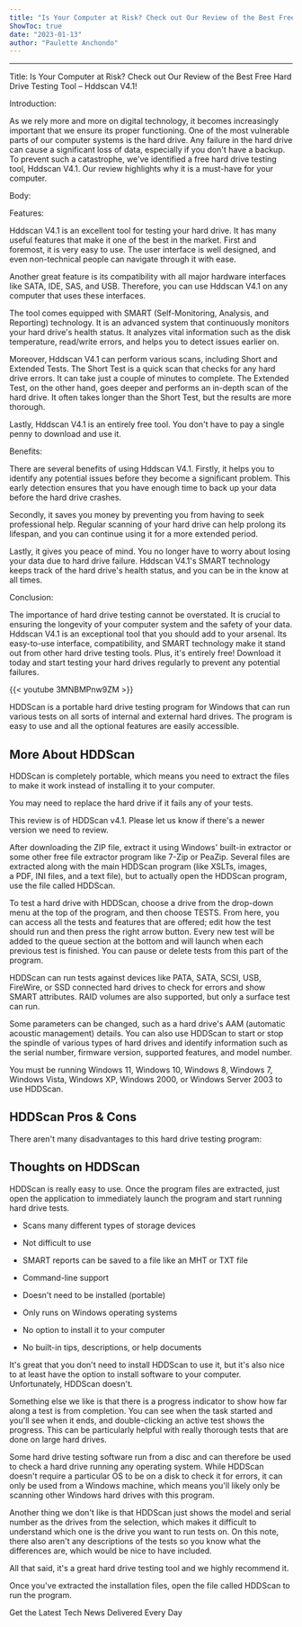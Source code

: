 ```yaml
---
title: "Is Your Computer at Risk? Check out Our Review of the Best Free Hard Drive Testing Tool - Hddscan V4.1!"
ShowToc: true 
date: "2023-01-13"
author: "Paulette Anchondo"
---
```

*****
Title: Is Your Computer at Risk? Check out Our Review of the Best Free Hard Drive Testing Tool – Hddscan V4.1!

Introduction:

As we rely more and more on digital technology, it becomes increasingly important that we ensure its proper functioning. One of the most vulnerable parts of our computer systems is the hard drive. Any failure in the hard drive can cause a significant loss of data, especially if you don't have a backup. To prevent such a catastrophe, we've identified a free hard drive testing tool, Hddscan V4.1. Our review highlights why it is a must-have for your computer.

Body:

Features:

Hddscan V4.1 is an excellent tool for testing your hard drive. It has many useful features that make it one of the best in the market. First and foremost, it is very easy to use. The user interface is well designed, and even non-technical people can navigate through it with ease.

Another great feature is its compatibility with all major hardware interfaces like SATA, IDE, SAS, and USB. Therefore, you can use Hddscan V4.1 on any computer that uses these interfaces.

The tool comes equipped with SMART (Self-Monitoring, Analysis, and Reporting) technology. It is an advanced system that continuously monitors your hard drive's health status. It analyzes vital information such as the disk temperature, read/write errors, and helps you to detect issues earlier on.

Moreover, Hddscan V4.1 can perform various scans, including Short and Extended Tests. The Short Test is a quick scan that checks for any hard drive errors. It can take just a couple of minutes to complete. The Extended Test, on the other hand, goes deeper and performs an in-depth scan of the hard drive. It often takes longer than the Short Test, but the results are more thorough.

Lastly, Hddscan V4.1 is an entirely free tool. You don't have to pay a single penny to download and use it.

Benefits:

There are several benefits of using Hddscan V4.1. Firstly, it helps you to identify any potential issues before they become a significant problem. This early detection ensures that you have enough time to back up your data before the hard drive crashes.

Secondly, it saves you money by preventing you from having to seek professional help. Regular scanning of your hard drive can help prolong its lifespan, and you can continue using it for a more extended period.

Lastly, it gives you peace of mind. You no longer have to worry about losing your data due to hard drive failure. Hddscan V4.1's SMART technology keeps track of the hard drive's health status, and you can be in the know at all times.

Conclusion:

The importance of hard drive testing cannot be overstated. It is crucial to ensuring the longevity of your computer system and the safety of your data. Hddscan V4.1 is an exceptional tool that you should add to your arsenal. Its easy-to-use interface, compatibility, and SMART technology make it stand out from other hard drive testing tools. Plus, it's entirely free! Download it today and start testing your hard drives regularly to prevent any potential failures.

{{< youtube 3MNBMPnw9ZM >}} 




HDDScan is a portable hard drive testing program for Windows that can run various tests on all sorts of internal and external hard drives. The program is easy to use and all the optional features are easily accessible.

 
##   More About HDDScan  
 

HDDScan is completely portable, which means you need to extract the files to make it work instead of installing it to your computer.

 
You may need to replace the hard drive if it fails any of your tests.
 
This review is of HDDScan v4.1. Please let us know if there's a newer version we need to review.
 

After downloading the ZIP file, extract it using Windows' built-in extractor or some other free file extractor program like 7-Zip or PeaZip. Several files are extracted along with the main HDDScan program (like XSLTs, images, a PDF, INI files, and a text file), but to actually open the HDDScan program, use the file called HDDScan.

 

To test a hard drive with HDDScan, choose a drive from the drop-down menu at the top of the program, and then choose TESTS. From here, you can access all the tests and features that are offered; edit how the test should run and then press the right arrow button. Every new test will be added to the queue section at the bottom and will launch when each previous test is finished. You can pause or delete tests from this part of the program.

 

HDDScan can run tests against devices like PATA, SATA, SCSI, USB, FireWire, or SSD connected hard drives to check for errors and show SMART attributes. RAID volumes are also supported, but only a surface test can run.

 

Some parameters can be changed, such as a hard drive's AAM (automatic acoustic management) details. You can also use HDDScan to start or stop the spindle of various types of hard drives and identify information such as the serial number, firmware version, supported features, and model number.

 

You must be running Windows 11, Windows 10, Windows 8, Windows 7, Windows Vista, Windows XP, Windows 2000, or Windows Server 2003 to use HDDScan.

 
##   HDDScan Pros & Cons  
 

There aren't many disadvantages to this hard drive testing program:

 
##   Thoughts on HDDScan  
 

HDDScan is really easy to use. Once the program files are extracted, just open the application to immediately launch the program and start running hard drive tests.

 
- Scans many different types of storage devices
 - Not difficult to use
 - SMART reports can be saved to a file like an MHT or TXT file
 - Command-line support
 - Doesn't need to be installed (portable)

 
- Only runs on Windows operating systems
 - No option to install it to your computer
 - No built-in tips, descriptions, or help documents

 

It's great that you don't need to install HDDScan to use it, but it's also nice to at least have the option to install software to your computer. Unfortunately, HDDScan doesn't.

 

Something else we like is that there is a progress indicator to show how far along a test is from completion. You can see when the task started and you'll see when it ends, and double-clicking an active test shows the progress. This can be particularly helpful with really thorough tests that are done on large hard drives.

 

Some hard drive testing software run from a disc and can therefore be used to check a hard drive running any operating system. While HDDScan doesn't require a particular OS to be on a disk to check it for errors, it can only be used from a Windows machine, which means you'll likely only be scanning other Windows hard drives with this program.

 

Another thing we don't like is that HDDScan just shows the model and serial number as the drives from the selection, which makes it difficult to understand which one is the drive you want to run tests on. On this note, there also aren't any descriptions of the tests so you know what the differences are, which would be nice to have included.

 

All that said, it's a great hard drive testing tool and we highly recommend it.

 
Once you've extracted the installation files, open the file called HDDScan to run the program.
 

Get the Latest Tech News Delivered Every Day




